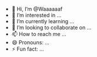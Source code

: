 - 👋 Hi, I’m @Waaaaaaf
- 👀 I’m interested in ...
- 🌱 I’m currently learning ...
- 💞️ I’m looking to collaborate on ...
- 📫 How to reach me ...
- 😄 Pronouns: ...
- ⚡ Fun fact: ...

<!---
Waaaaaaf/Waaaaaaf is a ✨ special ✨ repository because its `README.md` (this file) appears on your GitHub profile.
You can click the Preview link to take a look at your changes.
--->
